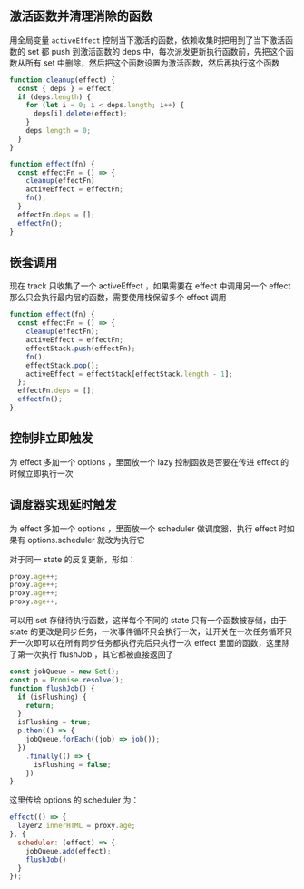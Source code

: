 ## 激活函数并清理消除的函数

用全局变量 `activeEffect` 控制当下激活的函数，依赖收集时把用到了当下激活函数的 set 都 push 到激活函数的 deps 中，每次派发更新执行函数前，先把这个函数从所有 set 中删除，然后把这个函数设置为激活函数，然后再执行这个函数

```js
function cleanup(effect) {
  const { deps } = effect;
  if (deps.length) {
    for (let i = 0; i < deps.length; i++) {
      deps[i].delete(effect);
    }
    deps.length = 0;
  }
}

function effect(fn) {
  const effectFn = () => {
    cleanup(effectFn)
    activeEffect = effectFn;
    fn();
  }
  effectFn.deps = [];
  effectFn();
}
```


## 嵌套调用

现在 track 只收集了一个 activeEffect ，如果需要在 effect 中调用另一个 effect 那么只会执行最内层的函数，需要使用栈保留多个 effect 调用

```js
function effect(fn) {
  const effectFn = () => {
    cleanup(effectFn);
    activeEffect = effectFn;
    effectStack.push(effectFn);
    fn();
    effectStack.pop();
    activeEffect = effectStack[effectStack.length - 1];
  };
  effectFn.deps = [];
  effectFn();
}
```


## 控制非立即触发

为 effect 多加一个 options ，里面放一个 lazy 控制函数是否要在传进 effect 的时候立即执行一次

## 调度器实现延时触发

为 effect 多加一个 options ，里面放一个 scheduler 做调度器，执行 effect 时如果有 options.scheduler 就改为执行它

对于同一 state 的反复更新，形如：
```js
proxy.age++;
proxy.age++;
proxy.age++;
proxy.age++;
```
可以用 set 存储待执行函数，这样每个不同的 state 只有一个函数被存储，由于 state 的更改是同步任务，一次事件循环只会执行一次，让开关在一次任务循环只开一次即可以在所有同步任务都执行完后只执行一次 effect 里面的函数，这里除了第一次执行 flushJob ，其它都被直接返回了
```js
const jobQueue = new Set();
const p = Promise.resolve();
function flushJob() {
  if (isFlushing) {
    return;
  }
  isFlushing = true;
  p.then(() => {
    jobQueue.forEach((job) => job());
  })
    .finally(() => {
      isFlushing = false;
    })
}
```

这里传给 options 的 scheduler 为：
```js
effect(() => {
  layer2.innerHTML = proxy.age;
}, {
  scheduler: (effect) => {
    jobQueue.add(effect);
    flushJob()
  }
});
```